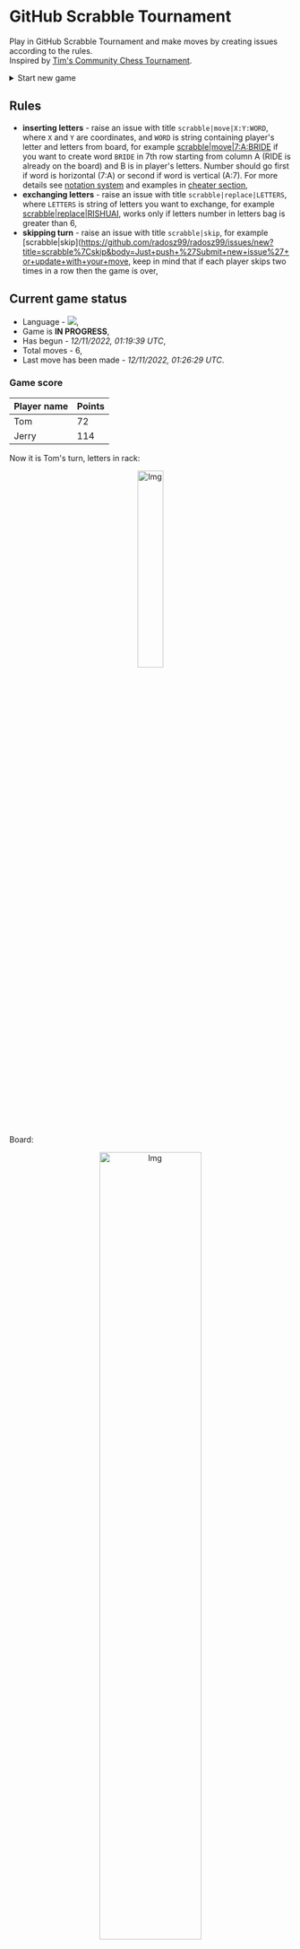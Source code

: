 
# GitHub Scrabble Tournament
Play in GitHub Scrabble Tournament and make moves by creating issues according to the rules.    
Inspired by [Tim's Community Chess Tournament](https://github.com/timburgan/).

<details>
  <summary>Start new game</summary>
  
 
 - [GB](https://github.com/radosz99/radosz99/issues/new?title=scrabble%7Cinit%7CGB&body=Just+push+%27Submit+new+issue%27+or+update+with+your+move)  ![](https://raw.githubusercontent.com/radosz99/radosz99/main/flags/GB.png)
 - [PL](https://github.com/radosz99/radosz99/issues/new?title=scrabble%7Cinit%7CPL&body=Just+push+%27Submit+new+issue%27+or+update+with+your+move)  ![](https://raw.githubusercontent.com/radosz99/radosz99/main/flags/PL.png)
 - [ES](https://github.com/radosz99/radosz99/issues/new?title=scrabble%7Cinit%7CES&body=Just+push+%27Submit+new+issue%27+or+update+with+your+move)  ![](https://raw.githubusercontent.com/radosz99/radosz99/main/flags/ES.png)
 - [DE](https://github.com/radosz99/radosz99/issues/new?title=scrabble%7Cinit%7CDE&body=Just+push+%27Submit+new+issue%27+or+update+with+your+move)  ![](https://raw.githubusercontent.com/radosz99/radosz99/main/flags/DE.png)
 - [FR](https://github.com/radosz99/radosz99/issues/new?title=scrabble%7Cinit%7CFR&body=Just+push+%27Submit+new+issue%27+or+update+with+your+move)  ![](https://raw.githubusercontent.com/radosz99/radosz99/main/flags/FR.png)
</details>
        

## Rules
 - **inserting letters** - raise an issue with title `scrabble|move|X:Y:WORD`, where `X` and `Y` are coordinates, and `WORD` is string containing player's letter and letters from board, for example [scrabble&#124;move&#124;7:A:BRIDE](https://github.com/radosz99/radosz99/issues/new?title=scrabble%7Cmove%7C7%3AA%3ABRIDE&body=Just+push+%27Submit+new+issue%27+or+update+with+your+move) if you want to create word `BRIDE` in 7th row starting from column A (RIDE is already on the board) and B is in player's letters. Number should go first if word is horizontal (7:A) or second if word is vertical (A:7). For more details see [notation system](https://en.wikipedia.org/wiki/Scrabble#Notation_system) and examples in [cheater section](#cheater),
 - **exchanging letters** - raise an issue with title `scrabble|replace|LETTERS`, where `LETTERS` is string of letters you want to exchange, for example [scrabble&#124;replace&#124;RISHUAI](https://github.com/radosz99/radosz99/issues/new?title=scrabble%7Creplace%7CRISHUAI&body=Just+push+%27Submit+new+issue%27+or+update+with+your+move), works only if letters number in letters bag is greater than 6,
 - **skipping turn** - raise an issue with title `scrabble|skip`, for example [scrabble&#124;skip](https://github.com/radosz99/radosz99/issues/new?title=scrabble%7Cskip&body=Just+push+%27Submit+new+issue%27+or+update+with+your+move, keep in mind that if each player skips two times in a row then the game is over,

## Current game status
 - Language - ![](https://raw.githubusercontent.com/radosz99/radosz99/main/flags/FR.png),
 - Game is **IN PROGRESS**,
 - Has begun - *12/11/2022, 01:19:39 UTC*,
 - Total moves - 6,
 - Last move has been made - *12/11/2022, 01:26:29 UTC*.
    
### Game score
| Player name | Points |
 | - | - |  
| Tom | 72
| Jerry | 114

Now it is Tom's turn, letters in rack:
<p align="center">
    <img src="https://raw.githubusercontent.com/radosz99/radosz99/main/rack.png" width=30% alt="Img"/>
</p>

Board:
<p align="center">
<img src="https://raw.githubusercontent.com/radosz99/radosz99/main/board.png" width=60% alt="Img"/>
</p>
    
## User leaderboard
| Moves | Who | Points |
| - | - | - |
| 6 | [@radosz99](github.com/radosz99)| 186

<a name="cheater"></a>
## Cheater section  
Try out my algorithm and check the moves that were found based on the state of the board and rack. :cowboy_hat_face:
<details>
  <summary>Reveal some fancy moves :)</summary>
  
  | Id | Move | Points |
  | - | - | - |  
|1 | [H:9:mirais](https://github.com/radosz99/radosz99/issues/new?title=scrabble%7Cmove%7CH%3A9%3Amirais&body=Just+push+%27Submit+new+issue%27+or+update+with+your+move) | 24 
|2 | [H:9:murais](https://github.com/radosz99/radosz99/issues/new?title=scrabble%7Cmove%7CH%3A9%3Amurais&body=Just+push+%27Submit+new+issue%27+or+update+with+your+move) | 24 
|3 | [H:7:kamis](https://github.com/radosz99/radosz99/issues/new?title=scrabble%7Cmove%7CH%3A7%3Akamis&body=Just+push+%27Submit+new+issue%27+or+update+with+your+move) | 16 
|4 | [H:7:kami](https://github.com/radosz99/radosz99/issues/new?title=scrabble%7Cmove%7CH%3A7%3Akami&body=Just+push+%27Submit+new+issue%27+or+update+with+your+move) | 14 
|5 | [J:1:hi](https://github.com/radosz99/radosz99/issues/new?title=scrabble%7Cmove%7CJ%3A1%3Ahi&body=Just+push+%27Submit+new+issue%27+or+update+with+your+move) | 13 
|6 | [L:1:hou](https://github.com/radosz99/radosz99/issues/new?title=scrabble%7Cmove%7CL%3A1%3Ahou&body=Just+push+%27Submit+new+issue%27+or+update+with+your+move) | 12 
|7 | [8:K:phare](https://github.com/radosz99/radosz99/issues/new?title=scrabble%7Cmove%7C8%3AK%3Aphare&body=Just+push+%27Submit+new+issue%27+or+update+with+your+move) | 11 
|8 | [8:K:phase](https://github.com/radosz99/radosz99/issues/new?title=scrabble%7Cmove%7C8%3AK%3Aphase&body=Just+push+%27Submit+new+issue%27+or+update+with+your+move) | 11 
|9 | [M:0:rufians](https://github.com/radosz99/radosz99/issues/new?title=scrabble%7Cmove%7CM%3A0%3Arufians&body=Just+push+%27Submit+new+issue%27+or+update+with+your+move) | 11 
|10 | [I:9:ahuris](https://github.com/radosz99/radosz99/issues/new?title=scrabble%7Cmove%7CI%3A9%3Aahuris&body=Just+push+%27Submit+new+issue%27+or+update+with+your+move) | 10 
</details>
    
## Latest moves
<details>
<summary>Show 10 latest moves</summary>
  
  
  | Id | Type | Move / Letters to replace | Created words / New letters | Date | Points | Player | Who |
  | - | - | - | - | - | - | - | - |
|5| INSERT | 9:H:maya | ['MAYA'] | 12/11/2022, 01:26:28 UTC | 34 | Jerry | [@radosz99](github.com/radosz99) |
|4| INSERT | 2:I:girofle | ['GIROFLE'] | 12/11/2022, 01:24:51 UTC | 26 | Tom | [@radosz99](github.com/radosz99) |
|3| INSERT | O:2:evasure | ['EVASURE'] | 12/11/2022, 01:23:57 UTC | 42 | Jerry | [@radosz99](github.com/radosz99) |
|2| INSERT | 5:I:texanes | ['TEXANES'] | 12/11/2022, 01:22:39 UTC | 20 | Tom | [@radosz99](github.com/radosz99) |
|1| INSERT | K:4:excipa | ['EXCIPA'] | 12/11/2022, 01:21:52 UTC | 38 | Jerry | [@radosz99](github.com/radosz99) |
|0| INSERT | 7:H:kali | ['KALI'] | 12/11/2022, 01:20:40 UTC | 26 | Tom | [@radosz99](github.com/radosz99) |
</details>
    